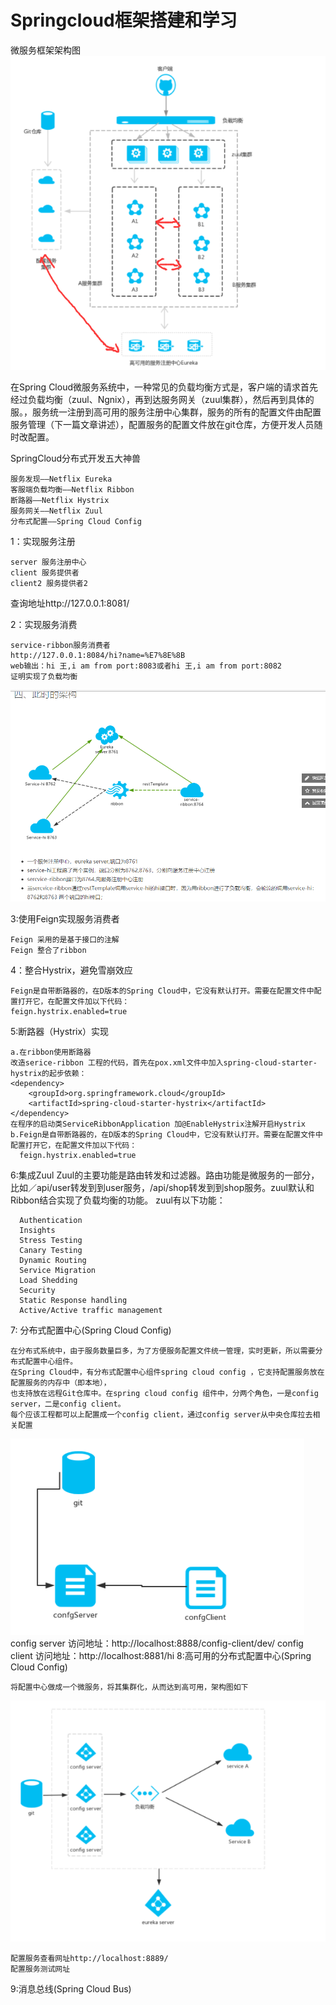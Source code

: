 # Springcloud框架搭建和学习

微服务框架架构图
![Image text](https://github.com/iot-wangshuyu/springcloud/blob/master/server/src/main/resources/static/TIM%E6%88%AA%E5%9B%BE20171129100838.png.png)

在Spring Cloud微服务系统中，一种常见的负载均衡方式是，客户端的请求首先经过负载均衡（zuul、Ngnix），再到达服务网关（zuul集群），然后再到具体的服。，服务统一注册到高可用的服务注册中心集群，服务的所有的配置文件由配置服务管理（下一篇文章讲述），配置服务的配置文件放在git仓库，方便开发人员随时改配置。

SpringCloud分布式开发五大神兽

    服务发现——Netflix Eureka
    客服端负载均衡——Netflix Ribbon
    断路器——Netflix Hystrix
    服务网关——Netflix Zuul
    分布式配置——Spring Cloud Config
1：实现服务注册  

    server 服务注册中心
    client 服务提供者
    client2 服务提供者2
查询地址http://127.0.0.1:8081/

2：实现服务消费

    service-ribbon服务消费者
    http://127.0.0.1:8084/hi?name=%E7%8E%8B
    web输出：hi 王,i am from port:8083或者hi 王,i am from port:8082
    证明实现了负载均衡
   
![Image text](https://github.com/iot-wangshuyu/springcloud/blob/master/service-ribbon/src/main/resources/static/TIM%E6%88%AA%E5%9B%BE20171128153036.png)


3:使用Feign实现服务消费者

    Feign 采用的是基于接口的注解
    Feign 整合了ribbon

4：整合Hystrix，避免雪崩效应

    Feign是自带断路器的，在D版本的Spring Cloud中，它没有默认打开。需要在配置文件中配置打开它，在配置文件加以下代码：
    feign.hystrix.enabled=true

5:断路器（Hystrix）实现

    a.在ribbon使用断路器
    改造serice-ribbon 工程的代码，首先在pox.xml文件中加入spring-cloud-starter-hystrix的起步依赖：
    <dependency>
        <groupId>org.springframework.cloud</groupId>
        <artifactId>spring-cloud-starter-hystrix</artifactId>
    </dependency>
    在程序的启动类ServiceRibbonApplication 加@EnableHystrix注解开启Hystrix
    b.Feign是自带断路器的，在D版本的Spring Cloud中，它没有默认打开。需要在配置文件中配置打开它，在配置文件加以下代码：   
      feign.hystrix.enabled=true

6:集成Zuul
Zuul的主要功能是路由转发和过滤器。路由功能是微服务的一部分，比如／api/user转发到到user服务，/api/shop转发到到shop服务。zuul默认和Ribbon结合实现了负载均衡的功能。
      zuul有以下功能：
      
      Authentication
      Insights
      Stress Testing
      Canary Testing
      Dynamic Routing
      Service Migration
      Load Shedding
      Security
      Static Response handling
      Active/Active traffic management
      
7: 分布式配置中心(Spring Cloud Config)

    在分布式系统中，由于服务数量巨多，为了方便服务配置文件统一管理，实时更新，所以需要分布式配置中心组件。
    在Spring Cloud中，有分布式配置中心组件spring cloud config ，它支持配置服务放在配置服务的内存中（即本地），
    也支持放在远程Git仓库中。在spring cloud config 组件中，分两个角色，一是config server，二是config client。
    每个应该工程都可以上配置成一个config client，通过config server从中央仓库拉去相关配置
![Image text](https://github.com/iot-wangshuyu/springcloud/blob/master/config-server/src/main/resources/static/TIM%E6%88%AA%E5%9B%BE20171130175602.png)
 config server 访问地址：http://localhost:8888/config-client/dev/
 config client 访问地址：http://localhost:8881/hi
8:高可用的分布式配置中心(Spring Cloud Config)

    将配置中心做成一个微服务，将其集群化，从而达到高可用，架构图如下
![Image text](https://github.com/iot-wangshuyu/springcloud/blob/master/config-server/src/main/resources/static/TIM%E6%88%AA%E5%9B%BE20171130180351.png)
    
    配置服务查看网址http://localhost:8889/
    配置服务测试网址
    
 9:消息总线(Spring Cloud Bus)
 
